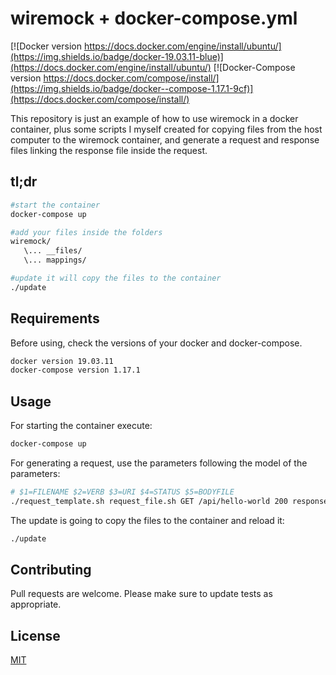  # wiremock + docker-compose.yml 

[![Docker version https://docs.docker.com/engine/install/ubuntu/](https://img.shields.io/badge/docker-19.03.11-blue)](https://docs.docker.com/engine/install/ubuntu/)
[![Docker-Compose version https://docs.docker.com/compose/install/](https://img.shields.io/badge/docker--compose-1.17.1-9cf)](https://docs.docker.com/compose/install/)

This repository is just an example of how to use wiremock in a docker container, plus some scripts I myself created for copying files from the host computer to the wiremock container, and generate a request and response files linking the response file inside the request.

## tl;dr

```bash
#start the container
docker-compose up

#add your files inside the folders
wiremock/
   \... __files/
   \... mappings/

#update it will copy the files to the container
./update
```


## Requirements

Before using, check the versions of your docker and docker-compose.

```bash
docker version 19.03.11
docker-compose version 1.17.1
```

## Usage
For starting the container execute:

```zsh
docker-compose up
```
For generating a request, use the parameters following the model of the parameters: 


```zsh
# $1=FILENAME $2=VERB $3=URI $4=STATUS $5=BODYFILE
./request_template.sh request_file.sh GET /api/hello-world 200 response_file.json
```

The update is going to copy the files to the container and reload it: 


```zsh
./update
```

## Contributing
Pull requests are welcome. Please make sure to update tests as appropriate.

## License
[MIT](https://choosealicense.com/licenses/mit/)

